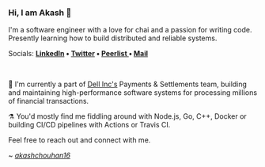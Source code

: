 <!--
 Hello, wassupp!
-->

### Hi, I am Akash 👋

I'm a software engineer with a love for chai and a passion for writing code. Presently learning how to build distributed and reliable systems.


Socials: <strong><a href="https://www.linkedin.com/in/akashchouhan16" target="_blank">LinkedIn</a> • <a href="https://twitter.com/akashchouhan16_" target="_blank">Twitter</a> • <a href="https://peerlist.io/akashchouhan16" target="_blank"> Peerlist </a> • <a href="mailto: akash.c1500@gmail.com"> Mail </a></strong>
</br>

<!-- • <a href="https://www.polywork.com/akash_chouhan" target="_blank"> Polywork </a>  -->

<!-- • <a href="https://hashnode.com/@akashchouhan16" target="_blank">Hashnode</a>  -->

</br>

🍁 I'm currently a part of [Dell Inc's](https://www.dell.com "Dell.com") Payments & Settlements team, building and maintaining high-performance software systems for processing millions of financial transactions.

 
⚗️ You'd mostly find me fiddling around with Node.js, Go, C++, Docker or building CI/CD pipelines with Actions or Travis CI.

Feel free to reach out and connect with me.

~ *[akashchouhan16](https://bento.me/akashchouhan "Visit")*



